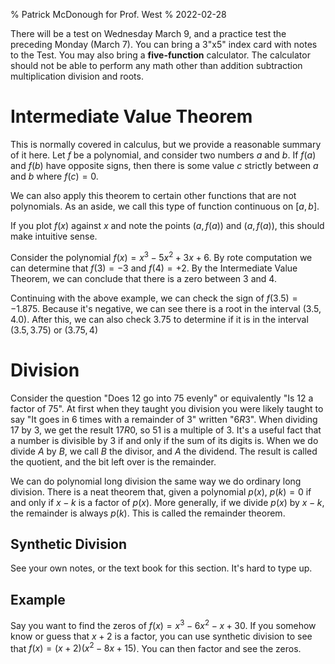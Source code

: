 % Patrick McDonough for Prof. West
% 2022-02-28

There will be a test on Wednesday March 9, and a practice test the preceding Monday (March 7).
You can bring a 3"x5" index card with notes to the Test.
You may also bring a **five-function** calculator.
The calculator should not be able to perform any math other than addition subtraction multiplication division and roots.

# Intermediate Value Theorem
This is normally covered in calculus, but we provide a reasonable summary of it here.
Let $f$ be a polynomial, and consider two numbers $a$ and $b$.
If $f(a)$ and $f(b)$ have opposite signs, then there is some value $c$ strictly between $a$ and $b$ where $f(c)=0$.

We can also apply this theorem to certain other functions that are not polynomials.
As an aside, we call this type of function continuous on $[a,b]$.

If you plot $f(x)$ against $x$ and note the points $\big(a,f(a)\big)$ and $\big(a,f(a)\big)$, this should make intuitive sense.

Consider the polynomial $f(x)=x^3-5x^2+3x+6$.
By rote computation we can determine that $f(3)=-3$ and $f(4)=+2$.
By the Intermediate Value Theorem, we can conclude that there is a zero between $3$ and $4$.

Continuing with the above example, we can check the sign of $f(3.5)=-1.875$.
Because it's negative, we can see there is a root in the interval $(3.5,4.0)$.
After this, we can also check $3.75$ to determine if it is in the interval $(3.5,3.75)$ or $(3.75,4)$

# Division
Consider the question "Does 12 go into 75 evenly" or equivalently "Is 12 a factor of 75".
At first when they taught you division you were likely taught to say "It goes in 6 times with a remainder of 3" written "$6R3$".
When dividing 17 by 3, we get the result $17R0$, so 51 is a multiple of 3.
It's a useful fact that a number is divisible by 3 if and only if the sum of its digits is.
When we do divide $A$ by $B$, we call $B$ the divisor, and $A$ the dividend.
The result is called the quotient, and the bit left over is the remainder.

We can do polynomial long division the same way we do ordinary long division.
There is a neat theorem that, given a polynomial $p(x)$, $p(k)=0$ if and only if $x-k$ is a factor of $p(x)$.
More generally, if we divide $p(x)$ by $x-k$, the remainder is always $p(k)$.
This is called the remainder theorem.

## Synthetic Division
See your own notes, or the text book for this section. It's hard to type up.

## Example
Say you want to find the zeros of $f(x)=x^3-6x^2-x+30$.
If you somehow know or guess that $x+2$ is a factor, you can use synthetic division to see that $f(x)=(x+2)(x^2-8x+15)$.
You can then factor and see the zeros.
